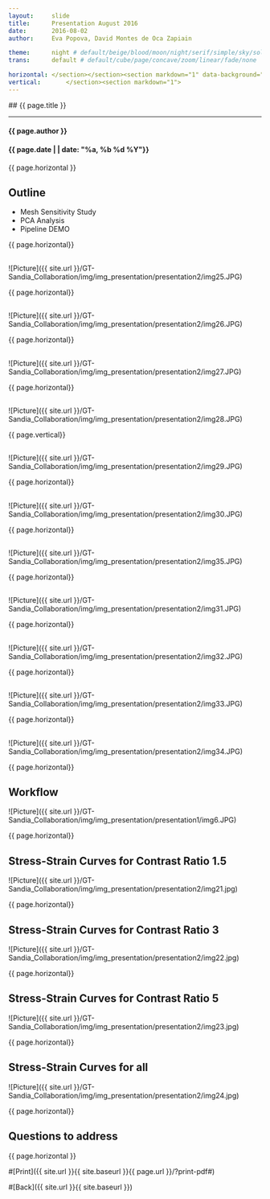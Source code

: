 ```yaml
---
layout:     slide
title:     	Presentation August 2016
date:      	2016-08-02
author:     Eva Popova, David Montes de Oca Zapiain

theme:		night # default/beige/blood/moon/night/serif/simple/sky/solarized
trans:		default # default/cube/page/concave/zoom/linear/fade/none

horizontal:	</section></section><section markdown="1" data-background="http://ahmetcecen.github.io/project-pages/img/slidebackground.png"><section markdown="1">
vertical:		</section><section markdown="1">
---
```

<section markdown="1" data-background="http://ahmetcecen.github.io/project-pages/img/slidebackground.png"><section markdown="1">
## {{ page.title }}

<hr>

#### {{ page.author }}

#### {{ page.date | | date: "%a, %b %d %Y"}}

{{ page.horizontal }}

<!-- Start Writing Below in Markdown -->

## Outline

* Mesh Sensitivity Study
* PCA Analysis
* Pipeline DEMO

{{ page.horizontal}}

## 



![Picture]({{ site.url }}/GT-Sandia_Collaboration/img/img_presentation/presentation2/img25.JPG)

{{ page.horizontal}}

## 

![Picture]({{ site.url }}/GT-Sandia_Collaboration/img/img_presentation/presentation2/img26.JPG)

{{ page.horizontal}}

## 

![Picture]({{ site.url }}/GT-Sandia_Collaboration/img/img_presentation/presentation2/img27.JPG)

{{ page.horizontal}}

## 

![Picture]({{ site.url }}/GT-Sandia_Collaboration/img/img_presentation/presentation2/img28.JPG)


{{ page.vertical}}

## 

![Picture]({{ site.url }}/GT-Sandia_Collaboration/img/img_presentation/presentation2/img29.JPG)

{{ page.horizontal}}

## 

![Picture]({{ site.url }}/GT-Sandia_Collaboration/img/img_presentation/presentation2/img30.JPG)

{{ page.horizontal}}

## 

![Picture]({{ site.url }}/GT-Sandia_Collaboration/img/img_presentation/presentation2/img35.JPG)

{{ page.horizontal}}

## 

![Picture]({{ site.url }}/GT-Sandia_Collaboration/img/img_presentation/presentation2/img31.JPG)

{{ page.horizontal}}

## 

![Picture]({{ site.url }}/GT-Sandia_Collaboration/img/img_presentation/presentation2/img32.JPG)

{{ page.horizontal}}

## 

![Picture]({{ site.url }}/GT-Sandia_Collaboration/img/img_presentation/presentation2/img33.JPG)

{{ page.horizontal}}

## 

![Picture]({{ site.url }}/GT-Sandia_Collaboration/img/img_presentation/presentation2/img34.JPG)


{{ page.horizontal}}

## Workflow

![Picture]({{ site.url }}/GT-Sandia_Collaboration/img/img_presentation/presentation1/img6.JPG)


{{ page.horizontal}}

## Stress-Strain Curves for Contrast Ratio 1.5

![Picture]({{ site.url }}/GT-Sandia_Collaboration/img/img_presentation/presentation2/img21.jpg)


{{ page.horizontal}}

## Stress-Strain Curves for Contrast Ratio 3

![Picture]({{ site.url }}/GT-Sandia_Collaboration/img/img_presentation/presentation2/img22.jpg)


{{ page.horizontal}}

## Stress-Strain Curves for Contrast Ratio 5

![Picture]({{ site.url }}/GT-Sandia_Collaboration/img/img_presentation/presentation2/img23.jpg)


{{ page.horizontal}}

## Stress-Strain Curves for all

![Picture]({{ site.url }}/GT-Sandia_Collaboration/img/img_presentation/presentation2/img24.jpg)



{{ page.horizontal}}

## Questions to address




<!-- End Here -->


{{ page.horizontal }}

#[Print]({{ site.url }}{{ site.baseurl }}{{ page.url }}/?print-pdf#)

#[Back]({{ site.url }}{{ site.baseurl }})

</section></section>
